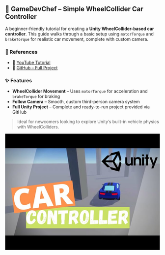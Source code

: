 ## 🔧 GameDevChef – Simple WheelCollider Car Controller

A beginner-friendly tutorial for creating a **Unity WheelCollider-based car controller**. This guide walks through a basic setup using `motorTorque` and `brakeTorque` for realistic car movement, complete with custom camera.

### 🔗 References
- 🎥 [YouTube Tutorial](https://www.youtube.com/watch?v=Z4HA8zJhGEk)  
- 💾 [GitHub – Full Project](https://github.com/GameDevChef/CarController)

### ✨ Features
- **WheelCollider Movement** – Uses `motorTorque` for acceleration and `brakeTorque` for braking
- **Follow Camera** – Smooth, custom third-person camera system
- **Full Unity Project** – Complete and ready-to-run project provided via GitHub

> Ideal for newcomers looking to explore Unity’s built-in vehicle physics with WheelColliders.
> 
![thumbnail](../resources/thumbnails/GameDevChef.jpg)
